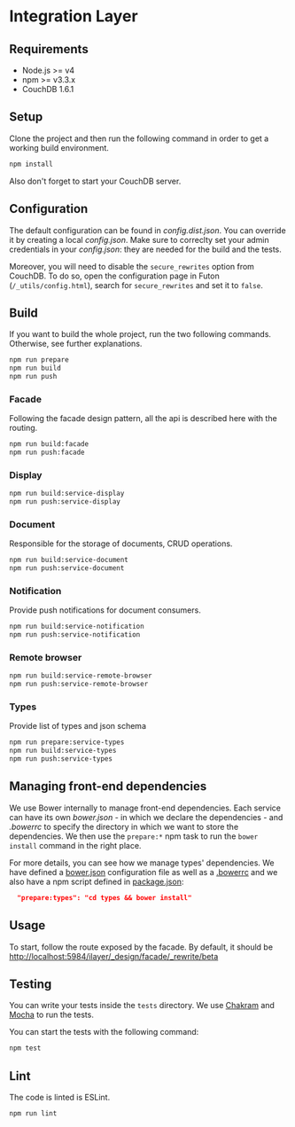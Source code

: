# Integration Layer

## Requirements

- Node.js >= v4
- npm >= v3.3.x
- CouchDB 1.6.1

## Setup

Clone the project and then run the following command in order to get a working build environment.

```bash
npm install
```

Also don't forget to start your CouchDB server.

## Configuration

The default configuration can be found in _config.dist.json_. You can override it by creating a local _config.json_. Make sure to correclty set your admin credentials in your _config.json_: they are needed for the build and the tests.

Moreover, you will need to disable the `secure_rewrites` option from CouchDB. To do so, open the configuration page in Futon (`/_utils/config.html`), search for `secure_rewrites` and set it to `false`.

## Build

If you want to build the whole project, run the two following commands. Otherwise, see further explanations.

```bash
npm run prepare
npm run build
npm run push
```

### Facade

Following the facade design pattern, all the api is described here with the routing.

```bash
npm run build:facade
npm run push:facade
```

### Display

```bash
npm run build:service-display
npm run push:service-display
```

### Document

Responsible for the storage of documents, CRUD operations.

```bash
npm run build:service-document
npm run push:service-document
```

### Notification

Provide push notifications for document consumers.

```bash
npm run build:service-notification
npm run push:service-notification
```

### Remote browser

```bash
npm run build:service-remote-browser
npm run push:service-remote-browser
```

### Types

Provide list of types and json schema

```bash
npm run prepare:service-types
npm run build:service-types
npm run push:service-types
```

## Managing front-end dependencies

We use Bower internally to manage front-end dependencies. Each service can have its own _bower.json_ - in which we declare the dependencies - and _.bowerrc_ to specify the directory in which we want to store the dependencies. We then use the `prepare:*` npm task to run the `bower install` command in the right place.

For more details, you can see how we manage types' dependencies. We have defined a [bower.json](./services/types/bower.json) configuration file as well as a [.bowerrc](./services/types/.bowerrc) and we also have a npm script defined in [package.json](./package.json):

```json
  "prepare:types": "cd types && bower install"
```

## Usage

To start, follow the route exposed by the facade. By default, it should be [http://localhost:5984/ilayer/_design/facade/_rewrite/beta]()

## Testing

You can write your tests inside the `tests` directory. We use [Chakram](https://dareid.github.io/chakram/) and [Mocha](https://mochajs.org/) to run the tests.

You can start the tests with the following command:

```bash
npm test
```

## Lint

The code is linted is ESLint.

```bash
npm run lint
```

